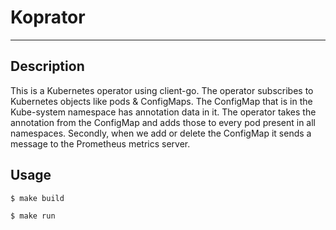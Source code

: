 # Koprator
----------

## Description

This is a Kubernetes operator using client-go. The operator subscribes to Kubernetes objects like pods & ConfigMaps. 
The ConfigMap that is in the Kube-system namespace has annotation data in it. The operator takes the annotation from 
the ConfigMap and adds those to every pod present in all namespaces. Secondly, when we add or delete the ConfigMap it 
sends a message to the Prometheus metrics server.

## Usage

```shell
$ make build

$ make run
```